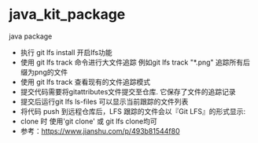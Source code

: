 # java_kit_package
java package

* 执行 git lfs install 开启lfs功能
* 使用 git lfs track 命令进行大文件追踪 例如git lfs track "*.png" 追踪所有后缀为png的文件
* 使用 git lfs track 查看现有的文件追踪模式
* 提交代码需要将gitattributes文件提交至仓库. 它保存了文件的追踪记录
* 提交后运行git lfs ls-files 可以显示当前跟踪的文件列表
* 将代码 push 到远程仓库后，LFS 跟踪的文件会以『Git LFS』的形式显示:
* clone 时 使用'git clone' 或 git lfs clone均可  
* 参考：https://www.jianshu.com/p/493b81544f80
